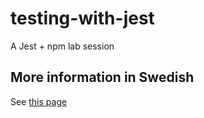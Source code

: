 # testing-with-jest
A Jest + npm lab session

## More information in Swedish
See [this page](https://mau-webb.github.io/resurser/da395a-vt22/6-utvecklingsmetodik/i1/)
